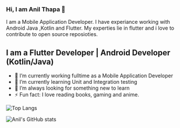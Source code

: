 ### Hi, I am Anil Thapa 👋
I am a Mobile Application Developer. I have experiance working with Android Java ,Kotlin and Flutter. My experties lie in flutter and i love to contribute to open source reposioties.

## I am a Flutter Developer | Android Developer (Kotlin/Java)
- 🔭 I’m currently working fulltime as a Mobile Application Developer
- 🌱 I’m currently learning Unit and Integration testing
- 🤔 I’m always looking for something new to learn
- ⚡ Fun fact: I love reading books, gaming and anime.

![Top Langs](https://github-readme-stats.vercel.app/api/top-langs/?username=gameonanil&hide_progress=true&theme=dracula&hide=cmake)

![Anil's GitHub stats](https://github-readme-stats-git-master-gameonanils-projects.vercel.app/api?username=gameonanil&show_icons=true&theme=dracula&hide_rank=true)
